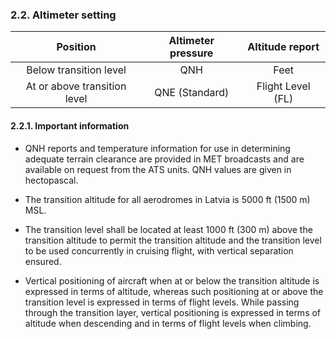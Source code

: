 ### 	2.2. Altimeter setting

|           Position           | Altimeter pressure |  Altitude report  |
| :--------------------------: | :----------------: | :---------------: |
|    Below transition level    |        QNH         |       Feet        |
| At or above transition level |   QNE (Standard)   | Flight Level (FL) |

#### 2.2.1. Important information

- QNH reports and temperature information for use in determining adequate terrain clearance are provided in MET broadcasts and are available on request from the ATS units. QNH values are given in hectopascal.
- The transition altitude for all aerodromes in Latvia is 5000 ft (1500 m) MSL.

- The transition level shall be located at least 1000 ft (300 m) above the transition altitude to permit the transition altitude and the transition level to be used concurrently in cruising flight, with vertical separation ensured.

- Vertical positioning of aircraft when at or below the transition altitude is expressed in terms of altitude, whereas such positioning at or above the transition level is expressed in terms of flight levels. While passing through the transition layer, vertical positioning is expressed in terms of altitude when descending and in terms of flight levels when climbing.


